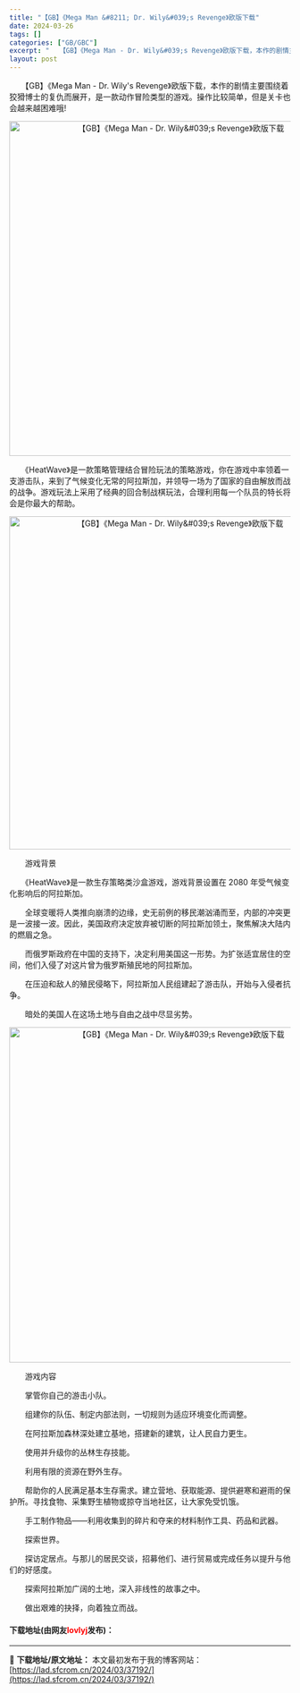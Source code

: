 ```yaml
---
title: "【GB】《Mega Man &#8211; Dr. Wily&#039;s Revenge》欧版下载"
date: 2024-03-26
tags: []
categories: ["GB/GBC"]
excerpt: "　　【GB】《Mega Man - Dr. Wily&#039;s Revenge》欧版下载，本作的剧情主要围绕着狡猾博士的复仇而展开，是一款动作冒险类型的游戏。操作比较简单，但是关卡也会越来越困难哦! 　　《HeatWave》是一款策略管理结合冒险玩法的策略游戏，你在游戏中率领着一支游击队，来到了气&hellip;"
layout: post
---
```


 <p>　　【GB】《Mega Man - Dr. Wily&#39;s Revenge》欧版下载，本作的剧情主要围绕着狡猾博士的复仇而展开，是一款动作冒险类型的游戏。操作比较简单，但是关卡也会越来越困难哦!</p> <p align="center"><img align="" border="0" src="https://lad.sfcrom.cn/wp-content/uploads/2024/03/20240326_6602812a28727.png" width="599" alt="【GB】《Mega Man - Dr. Wily&amp;#039;s Revenge》欧版下载" /></p> <p>　　《HeatWave》是一款策略管理结合冒险玩法的策略游戏，你在游戏中率领着一支游击队，来到了气候变化无常的阿拉斯加，并领导一场为了国家的自由解放而战的战争。游戏玩法上采用了经典的回合制战棋玩法，合理利用每一个队员的特长将会是你最大的帮助。</p> <p align="center"><img align="" border="0" src="https://lad.sfcrom.cn/wp-content/uploads/2024/03/20240326_6602812acd8f8.png" width="596" alt="【GB】《Mega Man - Dr. Wily&amp;#039;s Revenge》欧版下载" /></p> <p>　　游戏背景</p> <p>　　《HeatWave》是一款生存策略类沙盒游戏，游戏背景设置在 2080 年受气候变化影响后的阿拉斯加。</p> <p>　　全球变暖将人类推向崩溃的边缘，史无前例的移民潮汹涌而至，内部的冲突更是一波接一波。因此，美国政府决定放弃被切断的阿拉斯加领土，聚焦解决大陆内的燃眉之急。</p> <p>　　而俄罗斯政府在中国的支持下，决定利用美国这一形势。为扩张适宜居住的空间，他们入侵了对这片曾为俄罗斯殖民地的阿拉斯加。</p> <p>　　在压迫和敌人的殖民侵略下，阿拉斯加人民组建起了游击队，开始与入侵者抗争。</p> <p>　　暗处的美国人在这场土地与自由之战中尽显劣势。</p> <p align="center"><img align="" border="0" src="https://lad.sfcrom.cn/wp-content/uploads/2024/03/20240326_6602812b7cf2e.png" width="600" alt="【GB】《Mega Man - Dr. Wily&amp;#039;s Revenge》欧版下载" /></p> <p>　　游戏内容</p> <p>　　掌管你自己的游击小队。</p> <p>　　组建你的队伍、制定内部法则，一切规则为适应环境变化而调整。</p> <p>　　在阿拉斯加森林深处建立基地，搭建新的建筑，让人民自力更生。</p> <p>　　使用并升级你的丛林生存技能。</p> <p>　　利用有限的资源在野外生存。</p> <p>　　帮助你的人民满足基本生存需求。建立营地、获取能源、提供避寒和避雨的保护所。寻找食物、采集野生植物或掠夺当地社区，让大家免受饥饿。</p> <p>　　手工制作物品&mdash;&mdash;利用收集到的碎片和夺来的材料制作工具、药品和武器。</p> <p>　　探索世界。</p> <p>　　探访定居点。与那儿的居民交谈，招募他们、进行贸易或完成任务以提升与他们的好感度。</p> <p>　　探索阿拉斯加广阔的土地，深入非线性的故事之中。</p> <p>　　做出艰难的抉择，向着独立而战。</p> <p><h4>下载地址(由网友<font color="red">lovlyj</font>发布)：</h4></p> 

---
📖 **下载地址/原文地址：** 本文最初发布于我的博客网站：[https://lad.sfcrom.cn/2024/03/37192/](https://lad.sfcrom.cn/2024/03/37192/)
